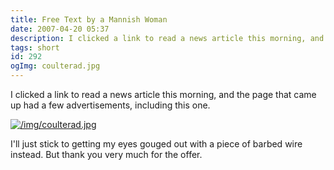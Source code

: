 ```yaml
---
title: Free Text by a Mannish Woman
date: 2007-04-20 05:37
description: I clicked a link to read a news article this morning, and the page that came up had a few advertisements, including this one.
tags: short
id: 292
ogImg: coulterad.jpg
---
```

I clicked a link to read a news article this morning, and the page that came up had a few advertisements, including this one.

<a class="lightview centered" href="/img/coulterad.jpg" data-lightview-caption="" data-lightview-group="group1"><img src="/img/coulterad.jpg" alt="/img/coulterad.jpg"><br><span class="caption"></span></a>

I'll just stick to getting my eyes gouged out with a piece of barbed wire instead.  But thank you very much for the offer.